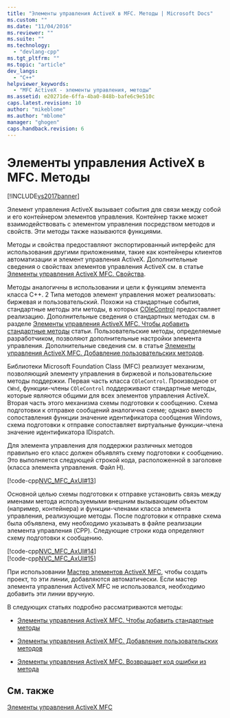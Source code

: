 ```yaml
---
title: "Элементы управления ActiveX в MFC. Методы | Microsoft Docs"
ms.custom: ""
ms.date: "11/04/2016"
ms.reviewer: ""
ms.suite: ""
ms.technology: 
  - "devlang-cpp"
ms.tgt_pltfrm: ""
ms.topic: "article"
dev_langs: 
  - "C++"
helpviewer_keywords: 
  - "MFC ActiveX - элементы управления, методы"
ms.assetid: e20271de-6ffa-4ba0-848b-bafe6c9e510c
caps.latest.revision: 10
author: "mikeblome"
ms.author: "mblome"
manager: "ghogen"
caps.handback.revision: 6
---
```

# Элементы управления ActiveX в MFC. Методы
[!INCLUDE[vs2017banner](../assembler/inline/includes/vs2017banner.md)]

Элемент управления ActiveX вызывает события для связи между собой и его контейнером элементов управления.  Контейнер также может взаимодействовать с элементом управления посредством методов и свойств.  Эти методы также называются функциями.  
  
 Методы и свойства предоставляют экспортированный интерфейс для использования другими приложениями, такие как контейнеры клиентов автоматизации и элемент управления ActiveX.  Дополнительные сведения о свойствах элементов управления ActiveX см. в статье [Элементы управления ActiveX MFC. Свойства](../mfc/mfc-activex-controls-properties.md).  
  
 Методы аналогичны в использовании и цели к функциям элемента класса C\+\+.  2 Типа методов элемент управления может реализовать: биржевая и пользовательский.  Похожи на стандартные события, стандартные методы эти методы, в которых [COleControl](../mfc/reference/colecontrol-class.md) предоставляет реализацию.  Дополнительные сведения о стандартных методах см. в разделе [Элементы управления ActiveX MFC. Чтобы добавить стандартные методы](../mfc/mfc-activex-controls-adding-stock-methods.md) статьи.  Пользовательские методы, определяемые разработчиком, позволяют дополнительные настройки элемента управления.  Дополнительные сведения см. в статье [Элементы управления ActiveX MFC. Добавление пользовательских методов](../mfc/mfc-activex-controls-adding-custom-methods.md).  
  
 Библиотеки Microsoft Foundation Class \(MFC\) реализует механизм, позволяющий элементу управления в биржевой и пользовательские методы поддержки.  Первая часть класса `COleControl`.  Производное от `CWnd`, функции\-члены `COleControl` поддерживают стандартные методы, которые являются общими для всех элементов управления ActiveX.  Вторая часть этого механизма схемы подготовки к сообщению.  Схема подготовки к отправке сообщений аналогична схеме; однако вместо сопоставления функции значение идентификатора сообщения Windows, схема подготовки к отправке сопоставляет виртуальные функции\-члена значение идентификатора IDispatch.  
  
 Для элемента управления для поддержки различных методов правильно его класс должен объявлять схему подготовки к сообщению.  Это выполняется следующей строкой кода, расположенной в заголовке \(класса элемента управления. Файл H\).  
  
 [!code-cpp[NVC_MFC_AxUI#13](../mfc/codesnippet/CPP/mfc-activex-controls-methods_1.h)]  
  
 Основной целью схемы подготовки к отправке установить связь между именами метода используемыми внешним вызывающим объектом \(например, контейнера\) и функции\-членами класса элемента управления, реализующие методы.  После подготовки к отправке схема была объявлена, ему необходимо указывать в файле реализации элемента управления \(CPP\).  Следующие строки кода определяют схему подготовки к сообщению.  
  
 [!code-cpp[NVC_MFC_AxUI#14](../mfc/codesnippet/CPP/mfc-activex-controls-methods_2.cpp)]  
[!code-cpp[NVC_MFC_AxUI#15](../mfc/codesnippet/CPP/mfc-activex-controls-methods_3.cpp)]  
  
 При использовании [Мастер элементов ActiveX MFC](../mfc/reference/mfc-activex-control-wizard.md), чтобы создать проект, то эти линии, добавляются автоматически.  Если мастер элемента управления ActiveX MFC не использовался, необходимо добавить эти линии вручную.  
  
 В следующих статьях подробно рассматриваются методы:  
  
-   [Элементы управления ActiveX MFC. Чтобы добавить стандартные методы](../mfc/mfc-activex-controls-adding-stock-methods.md)  
  
-   [Элементы управления ActiveX MFC. Добавление пользовательских методов](../mfc/mfc-activex-controls-adding-custom-methods.md)  
  
-   [Элементы управления ActiveX MFC. Возвращает код ошибки из метода](../mfc/mfc-activex-controls-returning-error-codes-from-a-method.md)  
  
## См. также  
 [Элементы управления ActiveX MFC](../mfc/mfc-activex-controls.md)
